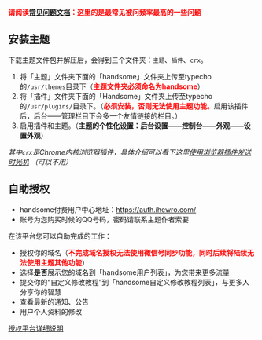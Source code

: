 

<b style="color:red">请阅读[常见问题文档][5]：这里的是最常见被问频率最高的一些问题</b>


## 安装主题

下载主题文件包并解压后，会得到三个文件夹：`主题`、`插件`、`crx`。

1. 将「主题」文件夹下面的「handsome」文件夹上传至typecho的`/usr/themes`目录下（<b style="color:red">主题文件夹必须命名为handsome</b>）
2. 将「插件」文件夹下面的「Handsome」文件夹上传至typecho的`/usr/plugins/`目录下。（<b style="color:red">必须安装，否则无法使用主题功能。</b>启用该插件后，后台——管理栏目下会多一个友情链接的栏目。）
3. 启用插件和主题。（**主题的个性化设置：后台设置——控制台——外观——设置外观**）

*其中`crx`是Chrome内核浏览器插件，具体介绍可以看下这里[使用浏览器插件发送时光机][3] （可以不用）*  



## 自助授权

* handsome付费用户中心地址：https://auth.ihewro.com/
* 账号为您购买时候的QQ号码，密码请联系主题作者索要

在该平台您可以自助完成的工作：
* 授权你的域名（<b style="color:red">不完成域名授权无法使用微信号同步功能，同时后续将陆续无法使用主题其他功能</b>）
* 选择**是否**展示您的域名到「handsome用户列表」，为您带来更多流量
* 提交你的“自定义修改教程”到「handsome自定义修改教程列表」，与更多人分享你的智慧
* 查看最新的通知、公告
* 用户个人资料的修改


[授权平台详细说明](/auth)

[1]:	/wechat
[2]:	/plugin
[3]:	/crx "使用浏览器插件发送时光机"
[4]:	/plugin
[5]:	/common-problem


